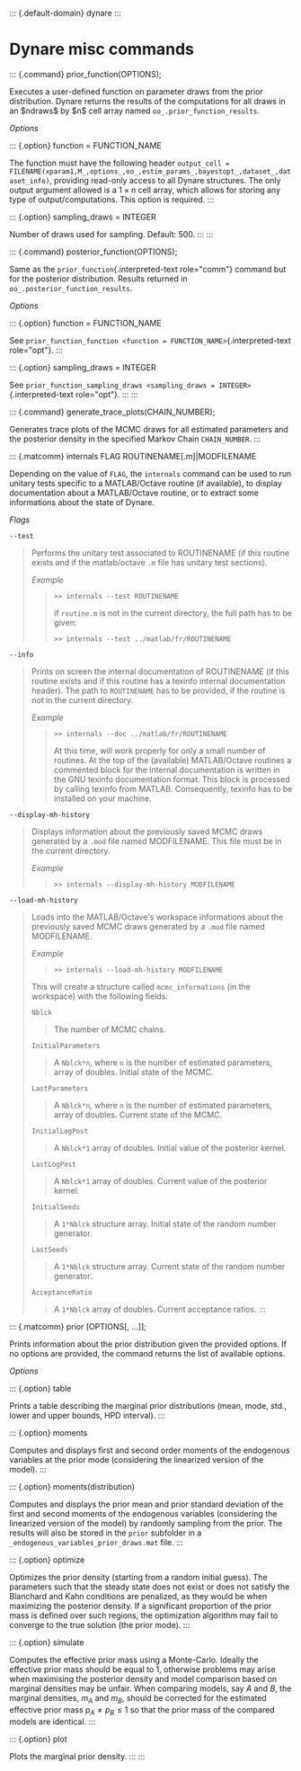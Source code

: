 ::: {.default-domain}
dynare
:::

Dynare misc commands
====================

::: {.command}
prior\_function(OPTIONS);

Executes a user-defined function on parameter draws from the prior
distribution. Dynare returns the results of the computations for all
draws in an \$ndraws\$ by \$n\$ cell array named
`oo_.prior_function_results`.

*Options*

::: {.option}
function = FUNCTION\_NAME

The function must have the following header
`output_cell = FILENAME(xparam1,M_,options_,oo_,estim_params_,bayestopt_,dataset_,dataset_info)`,
providing read-only access to all Dynare structures. The only output
argument allowed is a $1 \times n$ cell array, which allows for storing
any type of output/computations. This option is required.
:::

::: {.option}
sampling\_draws = INTEGER

Number of draws used for sampling. Default: 500.
:::
:::

::: {.command}
posterior\_function(OPTIONS);

Same as the `prior_function`{.interpreted-text role="comm"} command but
for the posterior distribution. Results returned in
`oo_.posterior_function_results`.

*Options*

::: {.option}
function = FUNCTION\_NAME

See
`prior_function_function <function = FUNCTION_NAME>`{.interpreted-text
role="opt"}.
:::

::: {.option}
sampling\_draws = INTEGER

See
`prior_function_sampling_draws <sampling_draws = INTEGER>`{.interpreted-text
role="opt"}.
:::
:::

::: {.command}
generate\_trace\_plots(CHAIN\_NUMBER);

Generates trace plots of the MCMC draws for all estimated parameters and
the posterior density in the specified Markov Chain `CHAIN_NUMBER`.
:::

::: {.matcomm}
internals FLAG ROUTINENAME\[.m\]\|MODFILENAME

Depending on the value of `FLAG`, the `internals` command can be used to
run unitary tests specific to a MATLAB/Octave routine (if available), to
display documentation about a MATLAB/Octave routine, or to extract some
informations about the state of Dynare.

*Flags*

`--test`

> Performs the unitary test associated to ROUTINENAME (if this routine
> exists and if the matlab/octave `.m` file has unitary test sections).
>
> *Example*
>
> >     >> internals --test ROUTINENAME
> >
> > if `routine.m` is not in the current directory, the full path has to
> > be given:
> >
> >     >> internals --test ../matlab/fr/ROUTINENAME

`--info`

> Prints on screen the internal documentation of ROUTINENAME (if this
> routine exists and if this routine has a texinfo internal
> documentation header). The path to `ROUTINENAME` has to be provided,
> if the routine is not in the current directory.
>
> *Example*
>
> >     >> internals --doc ../matlab/fr/ROUTINENAME
> >
> > At this time, will work properly for only a small number of
> > routines. At the top of the (available) MATLAB/Octave routines a
> > commented block for the internal documentation is written in the GNU
> > texinfo documentation format. This block is processed by calling
> > texinfo from MATLAB. Consequently, texinfo has to be installed on
> > your machine.

`--display-mh-history`

> Displays information about the previously saved MCMC draws generated
> by a `.mod` file named MODFILENAME. This file must be in the current
> directory.
>
> *Example*
>
> >     >> internals --display-mh-history MODFILENAME

`--load-mh-history`

> Loads into the MATLAB/Octave's workspace informations about the
> previously saved MCMC draws generated by a `.mod` file named
> MODFILENAME.
>
> *Example*
>
> >     >> internals --load-mh-history MODFILENAME
>
> This will create a structure called `mcmc_informations` (in the
> workspace) with the following fields:
>
> `Nblck`
>
> > The number of MCMC chains.
>
> `InitialParameters`
>
> > A `Nblck*n`, where `n` is the number of estimated parameters, array
> > of doubles. Initial state of the MCMC.
>
> `LastParameters`
>
> > A `Nblck*n`, where `n` is the number of estimated parameters, array
> > of doubles. Current state of the MCMC.
>
> `InitialLogPost`
>
> > A `Nblck*1` array of doubles. Initial value of the posterior kernel.
>
> `LastLogPost`
>
> > A `Nblck*1` array of doubles. Current value of the posterior kernel.
>
> `InitialSeeds`
>
> > A `1*Nblck` structure array. Initial state of the random number
> > generator.
>
> `LastSeeds`
>
> > A `1*Nblck` structure array. Current state of the random number
> > generator.
>
> `AcceptanceRatio`
>
> > A `1*Nblck` array of doubles. Current acceptance ratios.
:::

::: {.matcomm}
prior \[OPTIONS\[, \...\]\];

Prints information about the prior distribution given the provided
options. If no options are provided, the command returns the list of
available options.

*Options*

::: {.option}
table

Prints a table describing the marginal prior distributions (mean, mode,
std., lower and upper bounds, HPD interval).
:::

::: {.option}
moments

Computes and displays first and second order moments of the endogenous
variables at the prior mode (considering the linearized version of the
model).
:::

::: {.option}
moments(distribution)

Computes and displays the prior mean and prior standard deviation of the
first and second moments of the endogenous variables (considering the
linearized version of the model) by randomly sampling from the prior.
The results will also be stored in the `prior` subfolder in a
`_endogenous_variables_prior_draws.mat` file.
:::

::: {.option}
optimize

Optimizes the prior density (starting from a random initial guess). The
parameters such that the steady state does not exist or does not satisfy
the Blanchard and Kahn conditions are penalized, as they would be when
maximizing the posterior density. If a significant proportion of the
prior mass is defined over such regions, the optimization algorithm may
fail to converge to the true solution (the prior mode).
:::

::: {.option}
simulate

Computes the effective prior mass using a Monte-Carlo. Ideally the
effective prior mass should be equal to 1, otherwise problems may arise
when maximising the posterior density and model comparison based on
marginal densities may be unfair. When comparing models, say $A$ and
$B$, the marginal densities, $m_A$ and $m_B$, should be corrected for
the estimated effective prior mass $p_A\neq p_B \leq 1$ so that the
prior mass of the compared models are identical.
:::

::: {.option}
plot

Plots the marginal prior density.
:::
:::
